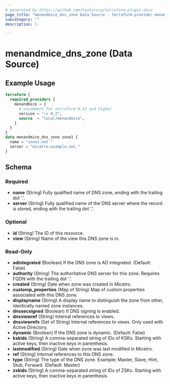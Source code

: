 ```yaml
---
# generated by https://github.com/hashicorp/terraform-plugin-docs
page_title: "menandmice_dns_zone Data Source - terraform-provider-menandmice"
subcategory: ""
description: |-

---
```


# menandmice_dns_zone (Data Source)



## Example Usage

```terraform
terraform {
  required_providers {
    menandmice = {
      # uncomment for terraform 0.13 and higher
      version = "~> 0.2",
      source  = "local/menandmice",
    }
  }
}
data menandmice_dns_zone zone1 {
  name = "zone1.net."
  server = "micetro.example.net."
}
```

<!-- schema generated by tfplugindocs -->
## Schema

### Required

- **name** (String) Fully qualified name of DNS zone, ending with the trailing dot '.'.
- **server** (String) Fully qualified name of the DNS server where the record is stored, ending with the trailing dot '.'.

### Optional

- **id** (String) The ID of this resource.
- **view** (String) Name of the view this DNS zone is in.

### Read-Only

- **adintegrated** (Boolean) If the DNS zone is AD integrated. (Default: False)
- **authority** (String) The authoritative DNS server for this zone. Requires FQDN with the trailing dot '.'.
- **created** (String) Date when zone was created in Micetro.
- **customp_properties** (Map of String) Map of custom properties associated with this DNS zone.
- **displayname** (String) A display name to distinguish the zone from other, identically named zone instances.
- **dnssecsigned** (Boolean) If DNS signing is enabled.
- **dnsviewref** (String) Internal references to views.
- **dnsviewrefs** (Set of String) Internal references to views. Only used with Active Directory.
- **dynamic** (Boolean) If the DNS zone is dynamic. (Default: False)
- **kskids** (String) A comma-separated string of IDs of KSKs. Starting with active keys, then inactive keys in parenthesis.
- **lastmodified** (String) Date when zone was last modified in Micetro.
- **ref** (String) Internal references to this DNS zone.
- **type** (String) The type of the DNS zone. Example: Master, Slave, Hint, Stub, Forward. (Default: Master)
- **zskids** (String) A comma-separated string of IDs of ZSKs. Starting with active keys, then inactive keys in parenthesis.

